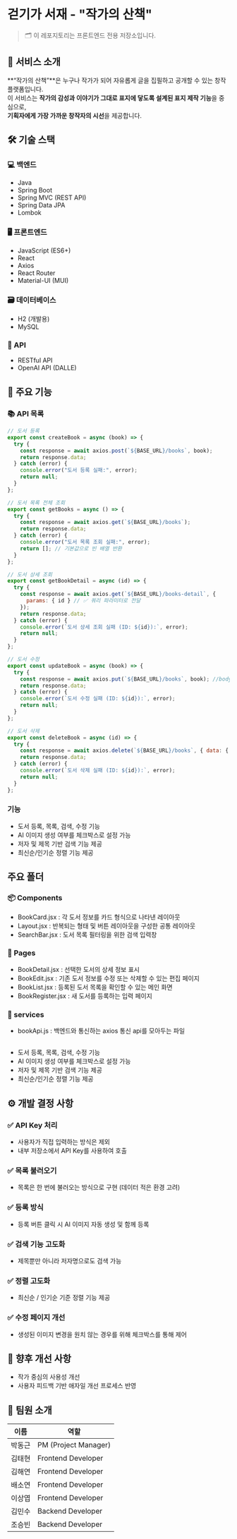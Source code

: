 # 걷기가 서재 - "작가의 산책"

> 🗂️ 이 레포지토리는 프론트엔드 전용 저장소입니다.

## 📌 서비스 소개

**“작가의 산책”**은 누구나 작가가 되어 자유롭게 글을 집필하고 공개할 수 있는 창작 플랫폼입니다.  
이 서비스는 **작가의 감성과 이야기가 그대로 표지에 닿도록 설계된 표지 제작 기능**을 중심으로,  
**기획자에게 가장 가까운 창작자의 시선**을 제공합니다.

## 🛠️ 기술 스택

### 💻 백엔드
- Java
- Spring Boot
- Spring MVC (REST API)
- Spring Data JPA
- Lombok

### 🖥️ 프론트엔드
- JavaScript (ES6+)
- React
- Axios
- React Router
- Material-UI (MUI)

### 🗃️ 데이터베이스
- H2 (개발용)
- MySQL

### 🔗 API
- RESTful API
- OpenAI API (DALLE)
  
## 🧩 주요 기능
### 📚 API 목록
```js
// 도서 등록
export const createBook = async (book) => {
  try {
    const response = await axios.post(`${BASE_URL}/books`, book);
    return response.data;
  } catch (error) {
    console.error("도서 등록 실패:", error);
    return null;
  }
};

// 도서 목록 전체 조회
export const getBooks = async () => {
  try {
    const response = await axios.get(`${BASE_URL}/books`);
    return response.data;
  } catch (error) {
    console.error("도서 목록 조회 실패:", error);
    return []; // 기본값으로 빈 배열 반환
  }
};

// 도서 상세 조회
export const getBookDetail = async (id) => {
  try {
    const response = await axios.get(`${BASE_URL}/books-detail`, {
      params: { id } // ✅ 쿼리 파라미터로 전달
    });
    return response.data;
  } catch (error) {
    console.error(`도서 상세 조회 실패 (ID: ${id}):`, error);
    return null;
  }
};

// 도서 수정
export const updateBook = async (book) => {
  try {
    const response = await axios.put(`${BASE_URL}/books`, book); //body로 id포함 정보를 넘겨줌
    return response.data;
  } catch (error) {
    console.error(`도서 수정 실패 (ID: ${id}):`, error);
    return null;
  }
};

// 도서 삭제
export const deleteBook = async (id) => {
  try {
    const response = await axios.delete(`${BASE_URL}/books`, { data: { id } }); //body로 id를 넘겨줌
    return response.data;
  } catch (error) {
    console.error(`도서 삭제 실패 (ID: ${id}):`, error);
    return null;
  }
};
```
### 기능
- 도서 등록, 목록, 검색, 수정 기능
- AI 이미지 생성 여부를 체크박스로 설정 가능
- 저자 및 제목 기반 검색 기능 제공
- 최신순/인기순 정렬 기능 제공
  
## 주요 폴더
### 📦 Components
- BookCard.jsx : 각 도서 정보를 카드 형식으로 나타낸 레이아웃
- Layout.jsx : 반복되는 형태 및 버튼 레이아웃을 구성한 공통 레이아웃
- SearchBar.jsx : 도서 목록 필터링을 위한 검색 입력창

### 📄 Pages
- BookDetail.jsx : 선택한 도서의 상세 정보 표시
- BookEdit.jsx : 기존 도서 정보를 수정 또는 삭제할 수 있는 편집 페이지
- BookList.jsx : 등록된 도서 목록을 확인할 수 있는 메인 화면
- BookRegister.jsx : 새 도서를 등록하는 입력 페이지

### 📁 services
- bookApi.js : 백엔드와 통신하는 axios 통신 api를 모아두는 파일

##

- 도서 등록, 목록, 검색, 수정 기능
- AI 이미지 생성 여부를 체크박스로 설정 가능
- 저자 및 제목 기반 검색 기능 제공
- 최신순/인기순 정렬 기능 제공

## ⚙️ 개발 결정 사항

### ✅ API Key 처리
- 사용자가 직접 입력하는 방식은 제외
- 내부 저장소에서 API Key를 사용하여 호출

### ✅ 목록 불러오기
- 목록은 한 번에 불러오는 방식으로 구현 (데이터 적은 환경 고려)

### ✅ 등록 방식
- 등록 버튼 클릭 시 AI 이미지 자동 생성 및 함께 등록

### ✅ 검색 기능 고도화
- 제목뿐만 아니라 저자명으로도 검색 가능

### ✅ 정렬 고도화
- 최신순 / 인기순 기준 정렬 기능 제공

### ✅ 수정 페이지 개선
- 생성된 이미지 변경을 원치 않는 경우를 위해 체크박스를 통해 제어

## 🚧 향후 개선 사항
- 작가 중심의 사용성 개선
- 사용자 피드백 기반 애자일 개선 프로세스 반영


## 👥 팀원 소개

| 이름     | 역할               |
|----------|--------------------|
| 박동근   | PM (Project Manager) |
| 김태현   | Frontend Developer |
| 김해연   | Frontend Developer |
| 배소연   | Frontend Developer |
| 이상엽   | Frontend Developer |
| 김민수   | Backend Developer  |
| 조승빈   | Backend Developer  |


